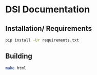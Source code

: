 # DSI Documentation

## Installation/ Requirements

```sh
pip install -Ur requirements.txt
```

## Building

```sh
make html
```
